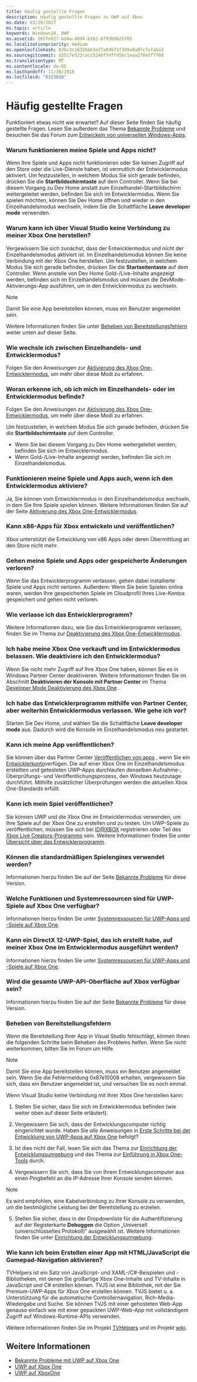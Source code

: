 ```yaml
---
title: Häufig gestellte Fragen
description: Häufig gestellte Fragen zu UWP auf Xbox
ms.date: 03/29/2017
ms.topic: article
keywords: Windows10, UWP
ms.assetid: 265fe827-bd4a-48d4-b362-8793b9b25705
ms.localizationpriority: medium
ms.openlocfilehash: 036c3c1832bbb3e27a93671f399a9a97c7afaba3
ms.sourcegitcommit: d2517e522cacc5240f7dffd5bc1eaa278e3f7768
ms.translationtype: MT
ms.contentlocale: de-DE
ms.lasthandoff: 11/30/2018
ms.locfileid: "8323658"
---
```

# <a name="frequently-asked-questions"></a>Häufig gestellte Fragen

Funktioniert etwas nicht wie erwartet? Auf dieser Seite finden Sie häufig gestellte Fragen. Lesen Sie außerdem das Thema [Bekannte Probleme](known-issues.md) und besuchen Sie das Forum zum [Entwickeln von universellen Windows-Apps](https://go.microsoft.com/fwlink/?linkid=839446). 

### <a name="why-arent-my-games-and-apps-working"></a>Warum funktionieren meine Spiele und Apps nicht?

Wenn Ihre Spiele und Apps nicht funktionieren oder Sie keinen Zugriff auf den Store oder die Live-Dienste haben, ist vermutlich der Entwicklermodus aktiviert. Um festzustellen, in welchem Modus Sie sich gerade befinden, drücken Sie die **Startbildschirmtaste** auf dem Controller. Wenn Sie bei diesem Vorgang zu Dev Home anstatt zum Einzelhandel-Startbildschirm weitergeleitet werden, befinden Sie sich im Entwicklermodus. Wenn Sie spielen möchten, können Sie Dev Home öffnen und wieder in den Einzelhandelsmodus wechseln, indem Sie die Schaltfläche **Leave developer mode** verwenden.

### <a name="why-cant-i-connect-to-my-xbox-one-using-visual-studio"></a>Warum kann ich über Visual Studio keine Verbindung zu meiner Xbox One herstellen?

Vergewissern Sie sich zunächst, dass der Entwicklermodus und nicht der Einzelhandelsmodus aktiviert ist. Im Einzelhandelsmodus können Sie keine Verbindung mit der Xbox One herstellen. Um festzustellen, in welchem Modus Sie sich gerade befinden, drücken Sie die **Startseitentaste** auf dem Controller. Wenn anstelle von Dev Home Gold-/Live-Inhalte angezeigt werden, befinden sich im Einzelhandelsmodus und müssen die DevMode-Aktivierungs-App ausführen, um in den Entwicklermodus zu wechseln.

> [!NOTE]
> Damit Sie eine App bereitstellen können, muss ein Benutzer angemeldet sein.

Weitere Informationen finden Sie unter [Beheben von Bereitstellungsfehlern](#fixing-deployment-failures) weiter unten auf dieser Seite.

### <a name="how-do-i-switch-between-retail-mode-and-developer-mode"></a>Wie wechsle ich zwischen Einzelhandels- und Entwicklermodus?

Folgen Sie den Anweisungen zur [Aktivierung des Xbox One-Entwicklermodus](devkit-activation.md), um mehr über diese Modi zu erfahren.

### <a name="how-do-i-know-if-i-am-in-retail-mode-or-developer-mode"></a>Woran erkenne ich, ob ich mich im Einzelhandels- oder im Entwicklermodus befinde?

Folgen Sie den Anweisungen zur [Aktivierung des Xbox One-Entwicklermodus](devkit-activation.md), um mehr über diese Modi zu erfahren. 

Um festzustellen, in welchem Modus Sie sich gerade befinden, drücken Sie die **Startbildschirmtaste** auf dem Controller. 
- Wenn Sie bei diesem Vorgang zu Dev Home weitergeleitet werden, befinden Sie sich im Entwicklermodus.
- Wenn Gold-/Live-Inhalte angezeigt werden, befinden Sie sich im Einzelhandelsmodus.

### <a name="will-my-games-and-apps-still-work-if-i-activate-developer-mode"></a>Funktionieren meine Spiele und Apps auch, wenn ich den Entwicklermodus aktiviere?

Ja, Sie können vom Entwicklermodus in den Einzelhandelsmodus wechseln, in dem Sie Ihre Spiele spielen können. Weitere Informationen finden Sie auf der Seite [Aktivierung des Xbox One-Entwicklermodus](devkit-activation.md). 

### <a name="can-i-develop-and-publish-x86-apps-for-xbox"></a>Kann x86-Apps für Xbox entwickeln und veröffentlichen?
Xbox unterstützt die Entwicklung von x86 Apps oder deren Übermittlung an den Store nicht mehr. 

### <a name="will-i-lose-my-games-and-apps-or-saved-changes"></a>Gehen meine Spiele und Apps oder gespeicherte Änderungen verloren?

Wenn Sie das Entwicklerprogramm verlassen, gehen dabei installierte Spiele und Apps nicht verloren. Außerdem: Wenn Sie beim Spielen online waren, werden Ihre gespeicherten Spiele im Cloudprofil Ihres Live-Kontos gespeichert und gehen nicht verloren.

### <a name="how-do-i-leave-the-developer-program"></a>Wie verlasse ich das Entwicklerprogramm?

Weitere Informationen dazu, wie Sie das Entwicklerprogramm verlassen, finden Sie im Thema zur [Deaktivierung des Xbox One-Entwicklermodus](devkit-deactivation.md).

### <a name="i-sold-my-xbox-one-and-left-it-in-developer-mode-how-do-i-deactivate-developer-mode"></a>Ich habe meine Xbox One verkauft und im Entwicklermodus belassen. Wie deaktiviere ich den Entwicklermodus?

Wenn Sie nicht mehr Zugriff auf Ihre Xbox One haben, können Sie es in Windows Partner Center deaktivieren. Weitere Informationen finden Sie im Abschnitt **Deaktivieren der Konsole mit Partner Center** im Thema [Developer Mode Deaktivierung des Xbox One](devkit-deactivation.md#deactivate-your-console-using-partner-center) . 

### <a name="i-left-the-developer-program-using-partner-center-but-im-in-still-developer-mode-what-do-i-do"></a>Ich habe das Entwicklerprogramm mithilfe von Partner Center, aber weiterhin Entwicklermodus verlassen. Wie gehe ich vor?

Starten Sie Dev Home, und wählen Sie die Schaltfläche **Leave developer mode** aus. Dadurch wird die Konsole im Einzelhandelsmodus neu gestartet. 

### <a name="can-i-publish-my-app"></a>Kann ich meine App veröffentlichen?

Sie können über das Partner Center [Veröffentlichen von apps](../publish/index.md) , wenn Sie ein [Entwicklerkonto](https://developer.microsoft.com/store/register)verfügen. Die auf einer Xbox One im Einzelhandelsmodus erstellten und getesteten UWP-Apps durchlaufen denselben Aufnahme-, Überprüfungs- und Veröffentlichungsprozess, den Windows heutzutage durchführt. Mithilfe zusätzlicher Überprüfungen werden die aktuellen Xbox One-Standards erfüllt.

### <a name="can-i-publish-my-game"></a>Kann ich mein Spiel veröffentlichen?

Sie können UWP und die Xbox One im Entwicklermodus verwenden, um Ihre Spiele auf der Xbox One zu erstellen und zu testen. Um UWP-Spiele zu veröffentlichen, müssen Sie sich bei [ID@XBOX](http://www.xbox.com/Developers/id) registrieren oder Teil des [Xbox Live Creators-Programms](https://developer.microsoft.com/games/xbox/xboxlive/creator) sein. Weitere Informationen finden Sie unter [Übersicht über das Entwicklerprogramm](https://developer.microsoft.com/games/xbox/docs/xboxlive/get-started/developer-program-overview.html).

### <a name="will-the-standard-game-engines-work"></a>Können die standardmäßigen Spielengines verwendet werden?

Informationen hierzu finden Sie auf der Seite [Bekannte Probleme](known-issues.md) für diese Version.

### <a name="what-capabilities-and-system-resources-are-available-to-uwp-games-on-xbox-one"></a>Welche Funktionen und Systemressourcen sind für UWP-Spiele auf Xbox One verfügbar? 

Informationen hierzu finden Sie unter [Systemressourcen für UWP-Apps und -Spiele auf Xbox One](system-resource-allocation.md).

### <a name="if-i-create-a-directx-12-uwp-game-will-it-run-on-my-xbox-one-in-developer-mode"></a>Kann ein DirectX 12-UWP-Spiel, das ich erstellt habe, auf meiner Xbox One im Entwicklermodus ausgeführt werden?

Informationen hierzu finden Sie unter [Systemressourcen für UWP-Apps und -Spiele auf Xbox One](system-resource-allocation.md).

### <a name="will-the-entire-uwp-api-surface-be-available-on-xbox"></a>Wird die gesamte UWP-API-Oberfläche auf Xbox verfügbar sein?

Informationen hierzu finden Sie auf der Seite [Bekannte Probleme](known-issues.md) für diese Version.

### <a name="fixing-deployment-failures"></a>Beheben von Bereitstellungsfehlern

Wenn die Bereitstellung Ihrer App in Visual Studio fehlschlägt, können Ihnen die folgenden Schritte beim Beheben des Problems helfen. Wenn Sie nicht weiterkommen, bitten Sie im Forum um Hilfe.

> [!NOTE]
> Damit Sie eine App bereitstellen können, muss ein Benutzer angemeldet sein. Wenn Sie die Fehlermeldung 0x87e10008 erhalten, vergewissern Sie sich, dass ein Benutzer angemeldet ist, und versuchen Sie es noch einmal.

Wenn Visual Studio keine Verbindung mit Ihrer Xbox One herstellen kann:

1. Stellen Sie sicher, dass Sie sich im Entwicklermodus befinden (wie weiter oben auf dieser Seite erläutert).
2. Vergewissern Sie sich, dass der Entwicklungscomputer richtig eingerichtet wurde. Haben Sie *alle* Anweisungen in [Erste Schritte bei der Entwicklung von UWP-Apps auf Xbox One](getting-started.md) befolgt? 

3. Ist dies nicht der Fall, lesen Sie sich das Thema zur [Einrichtung der Entwicklungsumgebung](development-environment-setup.md) und das Thema zur [Einführung in Xbox One-Tools](introduction-to-xbox-tools.md) durch.

4. Vergewissern Sie sich, dass Sie von Ihrem Entwicklungscomputer aus einen Pingbefehl an die IP-Adresse Ihrer Konsole senden können.
  > [!NOTE]
  > Es wird empfohlen, eine Kabelverbindung zu Ihrer Konsole zu verwenden, um die bestmögliche Leistung bei der Bereitstellung zu erzielen.

5. Stellen Sie sicher, dass in der Dropdownliste für die Authentifizierung auf der Registerkarte **Debuggen** die Option „Universell (unverschlüsseltes Protokoll)“ ausgewählt ist. Weitere Informationen finden Sie unter [Einrichtung der Entwicklungsumgebung](development-environment-setup.md).


### <a name="if-im-building-an-app-using-htmljavascript-how-do-i-enable-gamepad-navigation"></a>Wie kann ich beim Erstellen einer App mit HTML/JavaScript die Gamepad-Navigation aktivieren?

TVHelpers ist ein Satz von JavaScript- und XAML-/C#-Beispielen und -Bibliotheken, mit denen Sie großartige Xbox One-Inhalte und TV-Inhalte in JavaScript und C# erstellen können. TVJS ist eine Bibliothek, mit der Sie Premium-UWP-Apps für Xbox One erstellen können. TVJS bietet u. a. Unterstützung für die automatische Controllernavigation, Rich-Media-Wiedergabe und Suche. Sie können TVJS mit einer gehosteten Web-App genauso einfach wie mit einer gepackten UWP-Web-App mit vollständigem Zugriff auf Windows-Runtime-APIs verwenden.

Weitere Informationen finden Sie im Projekt [TVHelpers](https://github.com/Microsoft/TVHelpers) und im Projekt [wiki](https://github.com/Microsoft/TVHelpers/wiki).

## <a name="see-also"></a>Weitere Informationen
- [Bekannte Probleme mit UWP auf Xbox One](known-issues.md)
- [UWP auf Xbox One](index.md)
- [UWP auf XboxOne](index.md)
